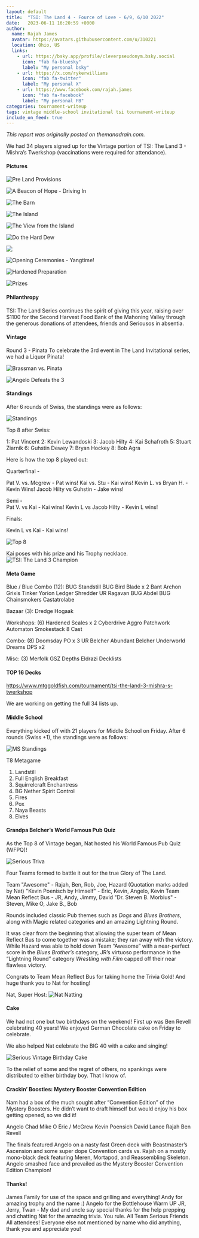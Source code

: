 ```yaml
---
layout: default
title:  "TSI: The Land 4 - Fource of Love - 6/9, 6/10 2022"
date:   2023-06-11 16:20:59 +0000
author:
  name: Rajah James
  avatar: https://avatars.githubusercontent.com/u/310221
  location: Ohio, US
  links:
    - url: https://bsky.app/profile/cleverpseudonym.bsky.social
      icon: "fab fa-bluesky"
      label: "My personal bsky"
    - url: https://x.com/rykerwilliams
      icon: "fab fa-twitter"
      label: "My personal X"
    - url: https://www.facebook.com/rajah.james
      icon: "fab fa-facebook"
      label: "My personal FB"
categories: tournament-writeup
tags: vintage middle-school invitational tsi tournament-writeup
include_on_feed: true
---
```

*This report was originally posted on themanadrain.com.*

We had 34 players signed up for the Vintage portion of TSI: The Land 3 - Mishra’s Twerkshop (vaccinations were required for attendance). 

#### Pictures
![Pre Land Provisions](https://lh3.googleusercontent.com/pw/AM-JKLX6RSTPj7_pODf7SWJEDZwIbrtoUnJs5e-PHeF80Ei3k_c0SqaRix9Bjx4ohJ2YMsQ3i7HxpBzgq3IxgNkbkxoknXX_UXTaJY6xvMGezPYQWxEsm__1CjY46QfRpih3MzRL3idMLKEi4lmV8sfm8evM=w703-h937-no?authuser=0)

![A Beacon of Hope - Driving In](https://lh3.googleusercontent.com/pw/AM-JKLU-hLYla6bdabw1J8yCmQxJp0eyVeRv-xcIbG339W9HMXTvMbr52Sh2NSB4c_8eV88TfIKr3-UPSJNCdzciLk87ZMMJt3QDJXS3lIfleVovWKfAW9fCrK8kYpiw31WEU4h1egtVoTJ820B6Qlw1hN87JA=w1250-h937-no?authuser=0)

![The Barn](https://lh3.googleusercontent.com/pw/AM-JKLVNPVwmN94KaKucfFLRBrNr7suQzz6Q5lnuaRMq5C7rVcMZ-2x0k_TUI0eiJPMg3eMmmg86_BkuGIyUDaX5RqZbiK2kPKEtesKqDrRLWgXaHD-RW4fcN3DRaxrYiKuAI4-aBa9PoHpJ5dz7xTzjcvNg=w1303-h977-no?authuser=0)

![The Island](https://lh3.googleusercontent.com/pw/AM-JKLUuHy9ElmK4rP4vkzFXJNCSvGVn60qva0WGEoD-QdJtZgoIgHx5T-KZ8OJEHV2ri4pFqckVJEva4dmeSWmRVaSXEuyehrl-IoGNJXSoSxRz2YRJJk9aBdePaBChZZju71ReWoG0J0sPHgm3GSF-GVHY=w733-h977-no?authuser=0)

![The View from the Island](https://lh3.googleusercontent.com/pw/AM-JKLUL5ov3HW8e-fvtmYrAk6vu-tZMH5dK7C94Q6P3lhsW7WpxngkSUx6vTSH9w7ZV_hgm1-LJX__wG9OcapIekyCnK7NF0KngvMgw_98byx96vP2uN3mrITuBQwEfzl1O762VqFw5C0bFFC5KjBHubhtM=w1250-h937-no?authuser=0)

![Do the Hard Dew](https://lh3.googleusercontent.com/pw/AM-JKLUVoPqzVXydIq3iuSVzzPjtYPdFesHWcaj8wkHi0mqIkQofYQ2j105u7F216NnIkUtZJwtY_WqQ0mODGrlQIRmAOwA7NeBP3L0PgoMFO-ChZgdF4q9H0FnyeIBPJ17Z5sSXYTWhYgg7XRNa1BOdVkVSKQ=w703-h937-no?authuser=0)

[<img src="https://lh3.googleusercontent.com/pw/AM-JKLU-9rRvZOTWds5GmGpaw5oZdyepRMU19yzYE5RgvlGAkQK84cQSYNkCxym7_DjEKgaWsmCK88xudMKGT-xX2YAPZ0ST-teWlXKrV0Obnt4YK9az92n1hv3-ZVgoHk5s9cUm2a-n9jzG-6t0SUs2qcJP=w660-h880-no?authuser=0">](https://www.laureltwist.com/cookies)

![Opening Ceremonies - Yangtime!](https://lh3.googleusercontent.com/pw/AM-JKLUORarFhqTYx2YRSiaU2JKB1yWgmEOPcNWXf5yK7mYZLwfFd3vgjkYoPJkBxbzuBzmFtQft2jPuksww2KvW71clN4q4JLkM92JqzIAod-aa8VOYqMN9uOrWfSrx7RueCyHyJAaM5Sh96-q4K9UfK7Nf=w1250-h937-no?authuser=0)

![Hardened Preparation](https://lh3.googleusercontent.com/pw/AM-JKLUfJ3OH1izzWNHrJryvp0ufIpkgQ5-Z2mL1oNdfEdgy6DfQ7iESggXymiOQfbY2N46i7QwTT1k_NTonO4YSEJT6OTYV6obL6nI_nyCaaJrk2kadN4Q_uzKaVfSDLoxuZ2wC2d58xf-OpqFPgN_VKxFW=w1250-h937-no?authuser=0)

![Prizes](https://lh3.googleusercontent.com/pw/AM-JKLVpjliqde48HrWvDl8odisyZ-RywrMdLfIwnS0WLUSW61ohmC9adXlD4bVP4NaECECRY02NQZEnTGZGamwZeFaQSpW7_pu4Pql40M9MAmQYXNtNWW3bjy9A2DT8RmRmnltjvL7owZ1EHyQFTU1lLLMo=w1250-h937-no?authuser=0)

#### Philanthropy

TSI: The Land Series continues the spirit of giving this year, raising over $1100 for the Second Harvest Food Bank of the Mahoning Valley through the generous donations of attendees, friends and Seriousos in absentia.

#### Vintage

Round 3 - Pinata
To celebrate the 3rd event in The Land Invitational series, we had a Liquor Pinata!

![Brassman vs. Pinata](https://lh3.googleusercontent.com/pw/AM-JKLXodX5gWL2muXYRo5eXWifvFbPySU3GDZ9XS-nI6wvpY2SXYndCK4Z0PtQcmDMKtOTJCslDet45j6M8mlYdYsqo_63c5kgiM1vHq4GXnyxqDCvq94BKGDGcPwmgi97xgB_Fge_A9RStjXg74wkYJQzj=w733-h977-no?authuser=0)

![Angelo Defeats the 3](https://lh3.googleusercontent.com/pw/AM-JKLXrKLaDhroXdPutUyl-cAfw-2prAyZUk3z4nzbASdgJfdUH8A3Q6JCMdUaKwQ7eNuL6_SptH1hZeMXSOQXwNYvxk5We6L9nSsAKmq1Iiy2fI_zrYyl0e7xPFtBLqAoLcviEBm8hDhdgIt99uM6wHCW4og=w624-h548-no?authuser=0)

#### Standings

After 6 rounds of Swiss, the standings were as follows: 

![Standings](https://lh3.googleusercontent.com/pw/AM-JKLUF7b7OhDDjjTqR4Ax8H-AX_CPSMKCO2GSEX54z9lvx2sHrCattu5si9gDppJDyuBty3W8Ly70GZgDQm4cmEYkQS8o4DLaxn-4AOAPW2CuegBrTX_ROK1YzVDjrbk8mL8h_2odM1cStUykE58Wg6RmPlw=w343-h520-no?authuser=0)

Top 8 after Swiss: 

1: Pat Vincent
2: Kevin Lewandoski
3: Jacob Hilty
4: Kai Schafroth
5: Stuart Ziarnik
6: Guhstin Dewey
7: Bryan Hockey
8: Bob Agra

Here is how the top 8 played out: 

Quarterfinal -

Pat V. vs. Mcgrew - Pat wins!
Kai vs. Stu - Kai wins!
Kevin L. vs Bryan H. - Kevin Wins!
Jacob Hilty vs Guhstin - Jake wins!

Semi -  
Pat V. vs Kai - Kai wins!
Kevin L vs Jacob Hilty - Kevin L wins!

Finals: 

Kevin L vs Kai - Kai wins!

![Top 8](https://lh3.googleusercontent.com/pw/AM-JKLWPCwp2KPBzns_ajr-zmwnJR4oXSiUuBNkl1PZHKUSVhLFtgImi6-abgoKQTh6YdnIm2kS2HU-1-KWf1QY6_hiSMWSVr50eZrEhUBLNnw8rT9xYK1rn8ZOb3-duYre2CeEWrQIuvL5pO9yiSHZNqdej7A=w1174-h880-no?authuser=0)


Kai poses with his prize and his Trophy necklace.
![TSI: The Land 3 Champion](https://lh3.googleusercontent.com/pw/AM-JKLU1F5nJ6SrZWwgtK2bQsLLMY-YMzXiLzxK4KV_t-jsW6YvCNB-VRL4ktefyWoWOgEgSjJTzC5F0pPMeyCNbzNs5eaFIvzcannT9eN63mlHyHh6Py5dPtRM9tuLAcCpmjbaRt_WkAp6Rko1EGnG6ayaQrw=w660-h880-no?authuser=0)

#### Meta Game

Blue / Blue Combo (12):
BUG Standstill
BUG
Bird Blade x 2
Bant Archon
Grixis Tinker
Yorion
Ledger Shredder
UR Ragavan
BUG Abdel
BUG Chainsmokers
Castatrolabe

Bazaar (3):
Dredge
Hogaak

Workshops: (6)
Hardened Scales x 2
Cyberdrive Aggro
Patchwork Automaton
Smokestack
8 Cast


Combo: (8)
Doomsday
PO x 3
UR Belcher
Abundant Belcher
Underworld Dreams
DPS x2

Misc: (3)
Merfolk
GSZ Depths
Eldrazi
Decklists

#### TOP 16 Decks 
https://www.mtggoldfish.com/tournament/tsi-the-land-3-mishra-s-twerkshop

We are working on getting the full 34 lists up.

#### Middle School

Everything kicked off with 21 players for Middle School on Friday. After 6 rounds (Swiss +1), the standings were as follows:

![MS Standings](https://lh3.googleusercontent.com/pw/AM-JKLXsfdyN7G2-Kge4qt9yl-c-KFe4SeySt9rJN9mM0QqK4DGERish09adnJsXdbDvDAPtp9cO371VvboOkPEhcvrY5GQuQFVigGrqcWol7TGcxYw3wO-mo9rxuUON6oYY3R7chzC7lO4QjVYEhXpLVkRTwg=w509-h501-no?authuser=0)

T8 Metagame
1. Landstill 
2. Full English Breakfast 
3. Squirrelcraft Enchantress 
4. BG Nether Spirit Control 
5. Fires 
6. Pox 
7. Naya Beasts 
8. Elves

#### Grandpa Belcher’s World Famous Pub Quiz
As the Top 8 of Vintage began, Nat hosted his World Famous Pub Quiz (WFPQ)!

![Serious Triva](https://lh3.googleusercontent.com/pw/AM-JKLXmc_dxgmZsKj9zGou5V7fsMzY35aZpxG97rAhyEZHxrGZjhmcWd7RDML9LBWrahSJBVPijEIbhU3nteSJnBu939WGyQmfM51JHUAC7GYND_tLlO-D7647uo6ILllBIgpEhGUOtmrUjYFz_1ZtZfNYgyQ=w1250-h937-no?authuser=0)

Four Teams formed to battle it out for the true Glory of The Land. 

Team "Awesome" - Rajah, Ben, Rob, Joe, Hazard (Quotation marks added by Nat)
"Kevin Poenisch by Himself" - Eric, Kevin, Angelo, Kevin
Team Mean Reflect Bus - JR, Andy, Jimmy, David
"Dr. Steven B. Morbius" - Steven, Mike O, Jake B., Bob

Rounds included classic Pub themes such as *Dogs* and *Blues Brothers*, along with Magic related categories and an amazing Lightning Round.

It was clear from the beginning that allowing the super team of Mean Reflect Bus to come together was a mistake; they ran away with the victory. While Hazard was able to hold down Team “Awesome” with a near-perfect score in the *Blues Brother’s* category, JR’s virtuoso performance in the “Lightning Round” category *Wrestling with Film* capped off their near flawless victory.

Congrats to Team Mean Reflect Bus for taking home the Trivia Gold! And huge thank you to Nat for hosting!

Nat, Super Host:
![Nat Natting](https://lh3.googleusercontent.com/pw/AM-JKLUz_e0iH5Z0rx0ACZx3Wt_4yEQdS-apEQqNwPZ-lWSgH1iS36U3zhkT0PHsP-LOeAIMJvisAA6__Or24dOHfQFhcC8sZZIDzZhU6-ZvjsS4mw4RptdrSFtAx_Gxo6rzxusiudPXHLF4OYvCU4758DYjcA=w703-h937-no?authuser=0)

#### Cake
We had not one but two birthdays on the weekend! First up was Ben Revell celebrating 40 years! We enjoyed German Chocolate cake on Friday to celebrate.


We also helped Nat celebrate the BIG 40 with a cake and singing!

![Serious Vintage Birthday Cake](https://lh3.googleusercontent.com/pw/AM-JKLWGEqN4300nwk1k3WojVd_nEpL6OE1huRJ1XAzyWKD8Po1hlGbgLLAqW3vZQCGXSY5rUsBQODjPGwcxwW-hL0dxXZhtyYhFifxktbE2bHdAXPlwJBvaTJmWkA7dwafAIyMOCmJPEkRBA7ah5JY7vX5D=w1250-h937-no?authuser=0)

To the relief of some and the regret of others, no spankings were distributed to either birthday boy. That I know of.

#### Crackin’ Boosties: Mystery Booster Convention Edition

Nam had a box of the much sought after “Convention Edition” of the Mystery Boosters. He didn’t want to draft himself but would enjoy his box getting opened, so we did it! 

Angelo
Chad
Mike O
Eric / McGrew
Kevin Poensich
David Lance
Rajah
Ben Revell

The finals featured Angelo on a nasty fast Green deck with Beastmaster’s Ascension and some super dope Convention cards vs. Rajah on a mostly mono-black deck featuring Meren, Mortapod, and Reassembling Skeleton. Angelo smashed face and prevailed as the Mystery Booster Convention Edition Champion!

#### Thanks!
James Family for use of the space and grilling and everything!
Andy for amazing trophy  and the name :)
Angelo for the Bottlehouse Warm UP
JR, Jerry, Twan - My dad and uncle say special thanks for the help prepping and chatting
Nat for the amazing trivia. You rule.
All Team Serious Friends 
All attendees! Everyone else not mentioned by name who did anything, thank you and appreciate you!